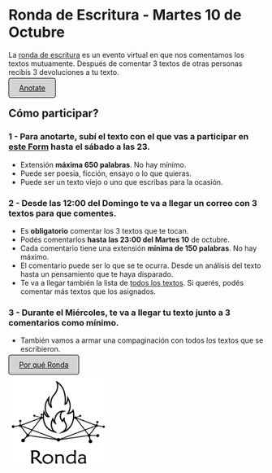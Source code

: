 # Ronda de Escritura - Martes 10 de Octubre

La [ronda de escritura](comentarios.md) es un evento virtual en que nos comentamos los textos mutuamente. Después de comentar 3 textos de otras personas recibís 3 devoluciones a tu texto.

[<span style="padding: 10px 20px; background-color: #D3D3D3; color: #0A0A0A; border: 1px solid #000; border-radius: 4px; cursor: pointer; transition: background-color 0.3s ease;">Anotate</span>](https://forms.gle/DT8x9hfWcRtJekAq8)

## Cómo participar?

### 1 - Para anotarte, subí el texto con el que vas a participar en [este Form](https://forms.gle/DT8x9hfWcRtJekAq8) hasta el sábado a las 23.

- Extensión **máxima 650 palabras**. No hay mínimo.
- Puede ser poesía, ficción, ensayo o lo que quieras.
- Puede ser un texto viejo o uno que escribas para la ocasión.

### 2 - Desde las 12:00 del Domingo te va a llegar un correo con 3 textos para que comentes.

- Es **obligatorio** comentar los 3 textos que te tocan.
- Podés comentarlos **hasta las 23:00 del Martes 10** de octubre.
- Cada comentario tiene una extensión **mínima de 150 palabras**. No hay máximo.
- El comentario puede ser lo que se te ocurra. Desde un análisis del texto hasta un pensamiento que te haya disparado.
- Te va a llegar también la lista de [todos los textos](comentarios.md). Si querés, podés comentar más textos que los asignados.

### 3 - Durante el Miércoles, te va a llegar tu texto junto a 3 comentarios como mínimo.

- También vamos a armar una compaginación con todos los textos que se escribieron.
  
[<span style="padding: 10px 20px; background-color: #D3D3D3; color: #0A0A0A; border: 1px solid #000; border-radius: 4px; cursor: pointer; transition: background-color 0.3s ease;">Por qué Ronda</span>](propuesta.md)

<a href="index.html">
  <img src="logo.png" alt="Logo" width="199" height="178">
</a>

<link rel="shortcut icon" type="image/x-icon" href="favicon.ico">
